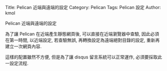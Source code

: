 Title: Pelican 近端與遠端的設定
Category: Pelican
Tags: Pelican 設定
Author: kmol

Pelican 近端與遠端的設定

<!-- PELICAN_END_SUMMARY -->

為了讓 Pelican 在近端產生靜態網頁後, 可以直接在近端瀏覽器中查驗, 因此必須在第一時間, 以近端設定, 若查驗無誤, 再轉換設定為遠端絕對目錄的設定, 重新再建立一次網頁內容.

這樣的配置雖然不方便, 但是為了讓 disqus 留言系統可以正常運作, 必須要採取此一設定流程.